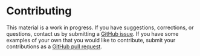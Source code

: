 # Contributing

This material is a work in progress.  If you have suggestions,
corrections, or questions, contact us by submitting a
[GitHub issue](https://github.com/model-checking/cbmc-viewer/issues).
If you have some examples of your own that you would like to contribute,
submit your contributions as a
[GitHub pull request](https://github.com/model-checking/cbmc-viewer/pulls).
